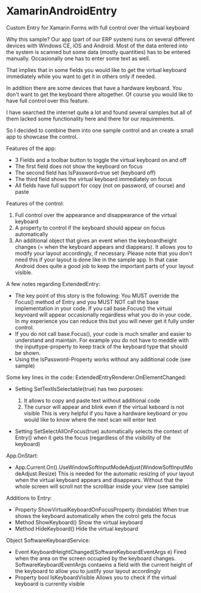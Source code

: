 # XamarinAndroidEntry
Custom Entry for Xamarin Forms with full control over the virtual keyboard

Why this sample?
Our app (part of our ERP system) runs on several different devices with Windows CE, 
iOS and Android. Most of the data entered into the system is scanned but some data
(mostly quantities) has to be entered manually. Occasionally one has to enter some 
text as well. 

That implies that in some fields you would like to get the virtual keyboard immediately
while you want to get it in others only if needed.

In addition there are some devices that have a hardware keyboard. You don't want to
get the keyboard there altogether. Of course you would like to have full control over
this feature.

I have searched the internet quite a lot and found several samples but all of them 
lacked some functionality here and there for our requirements.

So I decided to combine them into one sample control and an create a small app to 
showcase the control.


Features of the app:
- 3 Fields and a toolbar button to toggle the virtual keyboard on and off
- The first field does not show the keyboard on focus
- The second field has IsPassword=true set (keyboard off)
- The third field shows the virtual keyboard immediately on focus
- All fields have full support for copy (not on password, of course) and paste


Features of the control:
1. Full control over the appearance and disappearance of the virtual keyboard
2. A property to control if the keyboard should appear on focus automatically
3. An additional object that gives an event when the keyboardheight changes
(= when the keyboard appears and diappears). It allows you to modify your
layout accordingly, if necessary. Please note that you don't need this if your
layout is done like in the sample app. In that case Android does quite a good
job to keep the important parts of your layout visible.


A few notes regarding ExtendedEntry:

- The key point of this story is the following:
You MUST override the Focus() method of Entry and you MUST NOT call the base
implementation in your code. If you call base.Focus() the virtual keyvoard
will appear occasionally regardless what you do in your code. In my experience
you can reduce this but you will never get it fully under control.
- If you do not call base.Focus(), your code is much smaller and easier to 
understand and maintain. For example you do not have to meddle with the
inputtype-property to keep track of the keyboard type that should be shown.
- Using the IsPassword-Property works without any additional code (see sample)


Some key lines in the code:
ExtendedEntryRenderer.OnElementChanged:
- Setting SetTextIsSelectable(true) has two purposes:
  1. It allows to copy and paste text without additional code
  2. The cursor will appear and blink even if the virtual keboard is not visible
     This is very helpful if you have a hardware keyboard or you would like to know
     where the next scan will enter text

- Setting SetSelectAllOnFocus(true) automatically selects the context of Entry() when it gets 
  the focus (regardless of the visibility of the keyboard)

App.OnStart:
- App.Current.On<Android>().UseWindowSoftInputModeAdjust(WindowSoftInputModeAdjust.Resize)
  This is needed for the automatic resizing of your layout when the virtual keyboard appears 
  and disappears. Without that the whole screen will scroll not the scrollbar inside your
  view (see sample)

Additions to Entry:
- Property ShowVirtualKeyboardOnFocusProperty (bindable)
  When true shows the keyboard automatically when the cotrol gets the focus
- Method ShowKeyboard()
  Show the virtual keyboard
- Method HideKeyboard()
  Hide the virtual keyboard

Object SoftwareKeyboardService:
- Event KeyboardHeightChanged(SoftwareKeyboardEventArgs e)
  Fired when the area on the screen occupied by the keyboard changes.
  SoftwareKeyboardEventArgs contaeins a field with the current height of the keyboard
  to allow you to justify your layout accordingly
- Property bool IsKeyboardVisible
  Allows you to check if the virtual keyboard is currently visible
